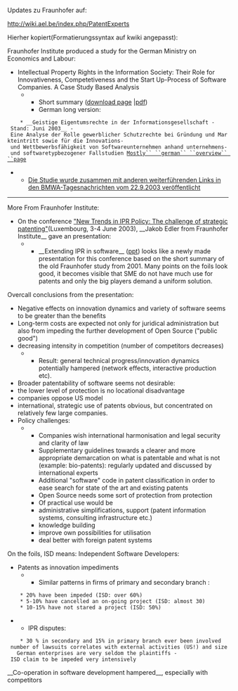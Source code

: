 Updates zu Fraunhofer auf:

<http://wiki.ael.be/index.php/PatentExperts>

Hierher kopiert(Formatierungssyntax auf kwiki angepasst):

Fraunhofer Institute produced a study for the German Ministry on
Economics and Labour:

-   Intellectual Property Rights in the Information Society: Their Role
    for Innovativeness, Competetiveness and the Start Up-Process of
    Software Companies. A Case Study Based Analysis
    -   -   Short summary ([download
            page](http://www.bmwa.bund.de/Navigation/Service/bestellservice,did=24952.html "wikilink")
            \|[pdf](http://www.bmwa.bund.de/Redaktion/Inhalte/Downloads/br-intellectual-property-rights-in-the-information-society,property=pdf.pdf "wikilink"))
        -   German long version:

`    * __Geistige Eigentumsrechte in der Informationsgesellschaft - Stand: Juni 2003__ - Eine Analyse der Rolle gewerblicher Schutzrechte bei Gründung und Markteintritt sowie für die Innovations- und Wettbewerbsfähigkeit von Softwareunternehmen anhand unternehmens- und softwaretypbezogener Fallstudien `[`Mostly`` ``german`` ``overview`` ``page`](http://www.bmwa.bund.de/Navigation/Service/bestellservice,did=24936.html "wikilink")

-   -   [Die Studie wurde zusammen mit anderen weiterführenden Links in
        den BMWA-Tagesnachrichten vom 22.9.2003
        veröffentlicht](http://www.bmwa.bund.de/Navigation/Presse/tagesnachrichten,did=25578.html#24934 "wikilink")

------------------------------------------------------------------------

More From Fraunhofer Institute:

-   On the conference [\"New Trends in IPR Policy: The challenge of
    strategic
    patenting\"](http://trendchart.cordis.lu/Benchmarking/index.cfm?fuseaction=Benchmarking15 "wikilink")(Luxembourg,
    3-4 June 2003), \_\_Jakob Edler from Fraunhofer Institute\_\_ gave
    an presentation:
    -   -   \_\_Extending IPR in software\_\_
            ([ppt](http://trendchart.cordis.lu/Reports/Documents/Edler_Lux_2003.ppt "wikilink"))
            looks like a newly made presentation for this conference
            based on the short summary of the old Fraunhofer study
            from 2001. Many points on the foils look good, it becomes
            visible that SME do not have much use for patents and only
            the big players demand a uniform solution.

Overcall conclusions from the presentation:

-   Negative effects on innovation dynamics and variety of software
    seems to be greater than the benefits
-   Long-term costs are expected not only for juridical administration
    but also from impeding the further development of Open Source
    (\"public good\")
-   decreasing intensity in competition (number of competitors
    decreases)
    -   -   Result: general technical progress/innovation dynamics
            potentially hampered (network effects, interactive
            production etc).
-   Broader patentability of software seems not desirable:
-   the lower level of protection is no locational disadvantage
-   companies oppose US model
-   international, strategic use of patents obvious, but concentrated on
    relatively few large companies.
-   Policy challenges:
    -   -   Companies wish international harmonisation and legal
            security and clarity of law
        -   Supplementary guidelines towards a clearer and more
            appropriate demarcation on what is patentable and what is
            not (example: bio-patents): regularly updated and discussed
            by international experts
        -   Additional \"software\" code in patent classification in
            order to ease search for state of the art and existing
            patents
        -   Open Source needs some sort of protection from protection
        -   Of practical use would be
        -   administrative simplifications, support (patent information
            systems, consulting infrastructure etc.)
        -   knowledge building
        -   improve own possibilities for utilisation
        -   deal better with foreign patent systems

On the foils, ISD means: Independent Software Developers:

-   Patents as innovation impediments
    -   -   Similar patterns in firms of primary and secondary branch :

`    * 20% have been impeded (ISD: over 60%)`\
`    * 5-10% have cancelled an on-going project (ISD: almost 30)`\
`    * 10-15% have not stared a project (ISD: 50%)`

-   -   IPR disputes:

`    * 30 % in secondary and 15% in primary branch ever been involved   number of lawsuits correlates with external activities (US!) and size   German enterprises are very seldom the plaintiffs - ISD claim to be impeded very intensively`

\_\_Co-operation in software development hampered\_\_, especially with
competitors
